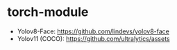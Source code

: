 # torch-module

- Yolov8-Face: https://github.com/lindevs/yolov8-face
- Yolov11 (COCO): https://github.com/ultralytics/assets